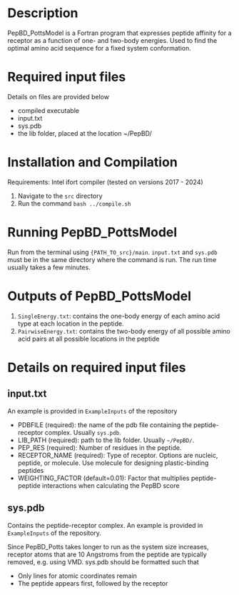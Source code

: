 # Description

PepBD_PottsModel is a Fortran program that expresses peptide affinity for a receptor as a function of one- and two-body energies. Used to find the optimal amino acid sequence for a fixed system conformation. 

# Required input files
Details on files are provided below

- compiled executable
- input.txt
- sys.pdb
- the lib folder, placed at the location ~/PepBD/

# Installation and Compilation
Requirements: Intel ifort compiler (tested on versions 2017 - 2024)

1. Navigate to the `src` directory
2. Run the command `bash ../compile.sh`

# Running PepBD_PottsModel
Run from the terminal using `{PATH_TO_src}/main`. `input.txt` and `sys.pdb` must be in the same directory where the command is run.
The run time usually takes a few minutes. 

# Outputs of PepBD_PottsModel
1. `SingleEnergy.txt`: contains the one-body energy of each amino acid type at each location in the peptide.
2. `PairwiseEnergy.txt`: contains the two-body energy of all possible amino acid pairs at all possible locations in the peptide

# Details on required input files

## input.txt
An example is provided in `ExampleInputs` of the repository

- PDBFILE (required): the name of the pdb file containing the peptide-receptor complex. Usually `sys.pdb`.
- LIB_PATH (required): path to the lib folder. Usually `~/PepBD/`.
- PEP_RES (required): Number of residues in the peptide.
- RECEPTOR_NAME (required): Type of receptor. Options are nucleic, peptide, or molecule. Use molecule for designing plastic-binding peptides
- WEIGHTING_FACTOR (default=0.01): Factor that multiplies peptide-peptide interactions when calculating the PepBD score
  
## sys.pdb
Contains the peptide-receptor complex. An example is provided in `ExampleInputs` of the repository.

Since PepBD_Potts takes longer to run as the system size increases, receptor atoms that are 10 Angstroms from the peptide are typically removed, e.g. using VMD. sys.pdb should be formatted such that

- Only lines for atomic coordinates remain
- The peptide appears first, followed by the receptor
